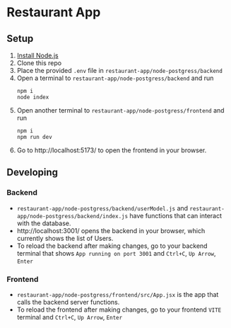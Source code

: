 # Restaurant App

## Setup
1. [Install Node.js](https://nodejs.org/en/download/package-manager)
1. Clone this repo
1. Place the provided `.env` file in `restaurant-app/node-postgress/backend`
1. Open a terminal to `restaurant-app/node-postgress/backend` and run
    ```
    npm i
    node index
    ```
1. Open another terminal to `restaurant-app/node-postgress/frontend` and run
    ```
    npm i
    npm run dev
    ```
1. Go to http://localhost:5173/ to open the frontend in your browser.

## Developing
### Backend
- `restaurant-app/node-postgress/backend/userModel.js` and `restaurant-app/node-postgress/backend/index.js` have functions that can interact with the database.
- http://localhost:3001/ opens the backend in your browser, which currently shows the list of Users.
- To reload the backend after making changes, go to your backend terminal that shows `App running on port 3001`  and `Ctrl+C`, `Up Arrow`, `Enter`
### Frontend
- `restaurant-app/node-postgress/frontend/src/App.jsx` is the app that calls the backend server functions.
- To reload the frontend after making changes, go to your frontend `VITE` terminal and `Ctrl+C`, `Up Arrow`, `Enter`